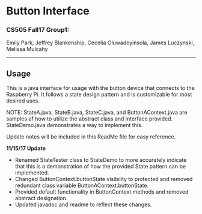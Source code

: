 # Button Interface
### CS505 Fall17 Group1: <br>
Emily Park, Jeffrey Blankenship, Cecelia Oluwadoyinsola, James Luczynski, Melissa Mulcahy <br>

-----
Usage
-----

This is a java interface for usage with the button device that connects to
the Raspberry Pi.  It follows a state design pattern and is customizable for most  desired uses.

NOTE: StateA.java, StateB.java, StateC.java, and ButtonAContext.java are samples of how to utilize the abstract class and interface provided. StateDemo.java demonstrates a way to implement this.

Update notes will be included in this ReadMe file for easy reference.

**11/15/17 Update**
- Renamed StateTester class to StateDemo to more accurately indicate that this is a demonstration of how the provided State pattern can be implemented.
- Changed ButtonContext.buttonState visibility to protected and removed redundant class variable ButtonAContext.buttonState.
- Provided default functionality in ButtonContext methods and removed abstract designation.
- Updated javadoc and readme to reflect these changes.
